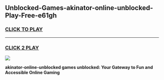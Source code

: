 
## Unblocked-Games-akinator-online-unblocked-Play-Free-e61gh
<h3>
<a href="https://premium76.site?title=akinator-online-unblocked&ref=10A">CLICK TO PLAY</a></h3>
<hr>

<h3>
<a href="https://premium76.site?title=akinator-online-unblocked&ref=10A">CLICK 2 PLAY</a>
  
</h3>

<a href="https://premium76.site?title=akinator-online-unblocked&ref=10A"><img src="https://clearcache.store/games.png"></a>


**akinator-online-unblocked games unblocked: Your Gateway to Fun and Accessible Online Gaming**
